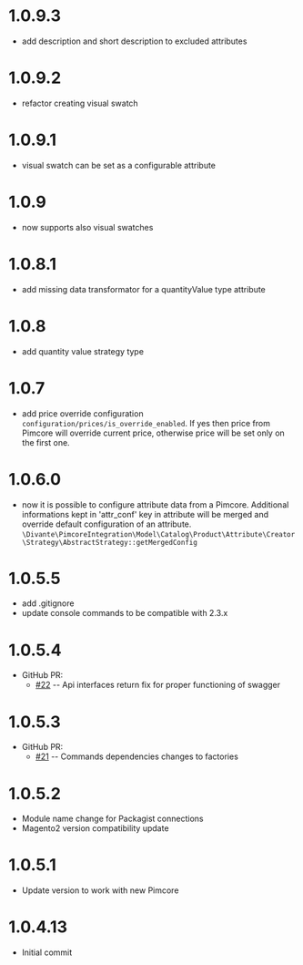 1.0.9.3
=============
- add description and short description to excluded attributes

1.0.9.2
=============
- refactor creating visual swatch

1.0.9.1
=============
- visual swatch can be set as a configurable attribute

1.0.9
=============
- now supports also visual swatches

1.0.8.1
=============
- add missing data transformator for a quantityValue type attribute

1.0.8
=============
- add quantity value strategy type

1.0.7
=============
* add price override configuration `configuration/prices/is_override_enabled`. If yes then price from Pimcore will override current price, otherwise price will be set only on the first one.

1.0.6.0
=============
* now it is possible to configure attribute data from a Pimcore. Additional informations kept in 'attr_conf' key in attribute will be merged and override default configuration of an attribute. `\Divante\PimcoreIntegration\Model\Catalog\Product\Attribute\Creator\Strategy\AbstractStrategy::getMergedConfig`

1.0.5.5
=============
* add .gitignore
* update console commands to be compatible with 2.3.x

1.0.5.4
=============
* GitHub PR:
    * [#22](https://github.com/DivanteLtd/magento2-pimcore-bridge/pull/22) -- Api interfaces return fix for proper functioning of swagger

1.0.5.3
=============
* GitHub PR:
    * [#21](https://github.com/DivanteLtd/magento2-pimcore-bridge/pull/21) -- Commands dependencies changes to factories

1.0.5.2
=============
* Module name change for Packagist connections
* Magento2 version compatibility update

1.0.5.1
=============
* Update version to work with new Pimcore

1.0.4.13
=============
* Initial commit
